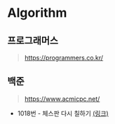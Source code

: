 # Algorithm

## 프로그래머스
>https://programmers.co.kr/

## 백준
>https://www.acmicpc.net/

* 1018번 - 체스판 다시 칠하기 [(링크)](https://www.acmicpc.net/problem/1018)

